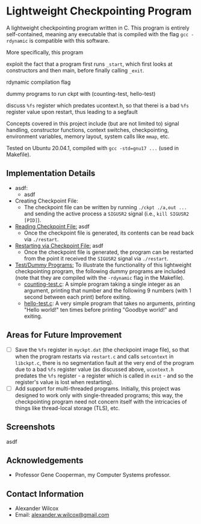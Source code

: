 # Lightweight Checkpointing Program

A lightweight checkpointing program written in C. This program is entirely self-contained, meaning any executable that is compiled with the flag `gcc -rdynamic` is compatible with this software.

More specifically, this program  

exploit the fact that a program first runs `_start`, which first looks at constructors and then main, before finally calling `_exit`.

rdynamic compilation flag

dummy programs to run ckpt with (counting-test, hello-test)

discuss `%fs` register which predates ucontext.h, so that therei is a bad `%fs` register value upon restart, thus leading to a segfault




Concepts covered in this project include (but are not limited to) signal handling, constructor functions, context switches, checkpointing, environment variables, memory layout, system calls like `mmap`, etc. 

Tested on Ubuntu 20.04.1, compiled with `gcc -std=gnu17 ...` (used in Makefile).

## Implementation Details

- asdf:
  - asdf
- Creating Checkpoint File:
  - The checkpoint file can be written by running `./ckpt ./a,out ...` and sending the active process a `SIGUSR2` signal (i.e., `kill SIGUSR2 [PID]`).
- <ins>Reading Checkpoint File:</ins> asdf
  - Once the checkpoint file is generated, its contents can be read back via `./restart`.
- <ins>Restarting via Checkpoint File:</ins> asdf
  - Once the checkpoint file is generated, the program can be restarted from the point it received the `SIGUSR2` signal via `./restart`.
- <ins>Test/Dummy Programs:</ins> To illustrate the functionality of this lightweight checkpointing program, the following dummy programs are included (note that they are compiled with the `-rdynamic` flag in the Makefile).
  - <ins>counting-test.c</ins>: A simple program taking a single integer as an argument, printing that number and the following 9 numbers (with 1 second between each print) before exiting.
  - <ins>hello-test.c</ins>: A very simple program that takes no arguments, printing "Hello world!" ten times before printing "Goodbye world!" and exiting. 

## Areas for Future Improvement

- [ ] Save the `%fs` register in `myckpt.dat` (the checkpoint image file), so that when the program restarts via `restart.c` and calls `setcontext` in `libckpt.c`, there is no segmentation fault at the very end of the program due to a bad `%fs` register value (as discussed above, `ucontext.h` predates the `%fs` register - a register which is called in `exit` - and so the register's value is lost when restarting).  
- [ ] Add support for multi-threaded programs. Initially, this project was designed to work only with single-threaded programs; this way, the checkpointing program need not concern itself with the intricacies of things like thread-local storage (TLS), etc.

## Screenshots

asdf

## Acknowledgements 

- Professor Gene Cooperman, my Computer Systems professor.

## Contact Information

- Alexander Wilcox
- Email: alexander.w.wilcox@gmail.com
